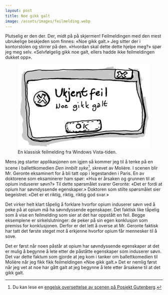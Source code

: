 ```yaml
---
layout: post
title: Noe gikk galt
image: /assets/images/feilmelding.webp
---
```


Plutselig er den der. Der, midt på på skjermen! Feilmeldingen med den mest ubrukelige beskjeden som finnes: «Noe gikk galt.» Jeg sitter der i kontorstolen og stirrer på den. «Hvordan skal dette dette hjelpe meg?» spør jeg meg selv. «Selvfølgelig gikk noe galt, ellers hadde ikke feilmeldingen dukket opp».

<figure>
  <img src="/assets/images/feilmelding.webp" alt="Tegnet illustrasjon som viser en feilmelding med teksten: «Ukjent feil. Noe gikk galt».">
  <figcaption>En klassisk feilmelding fra Windows Vista-tiden.</figcaption>
</figure>

Mens jeg starter applikasjonen om igjen så kommer jeg til å tenke på en scene i ballettkomedien _Den innbilt syke_[^1], skrevet av Molière. I scenen blir Mr. Geronte eksaminert for å bli tatt opp i legestanden i Paris. En av doktorene som eksaminerer ham spør: «Hva er årsaken og grunnen til at opium induserer søvn?» Til dette spørsmålet svarer Geronte: «Det er fordi at opium har søvndyssende egenskaper.» Doktoren som stilte spørsmålet sier begeistret: «Det er et riktig, riktig, riktig god svar.»

Det virker helt klart tåpelig å forklare hvorfor opium induserer søvn ved å peke på at opium må ha søvndyssende egenskaper. Det faktisk like tåpelig som å vise en feilmelding som sier at det har oppstått en feil. Begge eksemplene er sirkelslutninger: de peker på sin egen konklusjon som premiss for konklusjonen. Derfor er det lett å overse at Mr. Geronte faktisk har tatt det første steget mot å erkjenne hvorfor opium får mennesker til å sove.

Det er først når noen påstår at opium har søvndyssende egenskaper at det er mulig å begynne å lete etter de påståtte egenskaper som induserer søvn. Det var dette faktum som gjorde at jeg kom i tanker om ballettkomedien til Molière når jeg fikk fikk feilmeldingen «Noe gikk galt.» Det er nemlig først når jeg vet at noe har gått galt at jeg begynne å lete etter årsakene til at det gikk galt.

[^1]: Du kan lese en [engelsk oversettelse av scenen på Posjekt Gutenberg](https://www.gutenberg.org/files/9070/9070-h/9070-h.htm#TN).

